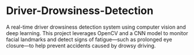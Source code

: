 # Driver-Drowsiness-Detection
A real-time driver drowsiness detection system using computer vision and deep learning. This project leverages OpenCV and a CNN model to monitor facial landmarks and detect signs of fatigue—such as prolonged eye closure—to help prevent accidents caused by drowsy driving.
